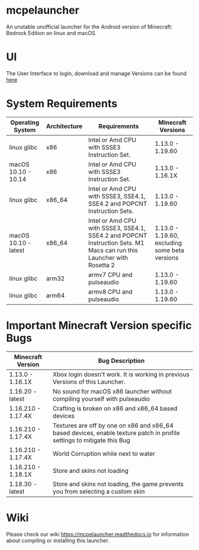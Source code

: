 # mcpelauncher

An unstable unofficial launcher for the Android version of Minecraft: Bedrock Edition on linux and macOS.

# UI

The User Interface to login, download and manage Versions can be found [here](https://github.com/minecraft-linux/mcpelauncher-ui-manifest)

# System Requirements

Operating System|Architecture|Requirements|Minecraft Versions
---|---|---|---
linux glibc|x86|Intel or Amd CPU with SSSE3 Instruction Set.|1.13.0 - 1.19.60
macOS 10.10 - 10.14|x86|Intel or Amd CPU with SSSE3 Instruction Set.|1.13.0 - 1.16.1X
linux glibc|x86_64|Intel or Amd CPU with SSSE3, SSE4.1, SSE4.2 and POPCNT Instruction Sets.|1.13.0 - 1.19.60
macOS 10.10 - latest|x86_64|Intel or Amd CPU with SSSE3, SSE4.1, SSE4.2 and POPCNT Instruction Sets. M1 Macs can run this Launcher with Rosetta 2|1.13.0 - 1.19.60, excluding some beta versions
linux glibc|arm32|armv7 CPU and pulseaudio|1.13.0 - 1.19.60
linux glibc|arm64|armv8 CPU and pulseaudio|1.13.0 - 1.19.60


# Important Minecraft Version specific Bugs

Minecraft Version|Bug Description
---|---
1.13.0 - 1.16.1X|Xbox login doesn't work. It is working in previous Versions of this Launcher.
1.16.20 - latest|No sound for macOS x86 launcher without compiling yourself with pulseaudio
1.16.210 - 1.17.4X|Crafting is broken on x86 and x86_64 based devices
1.16.210 - 1.17.4X|Textures are off by one on x86 and x86_64 based devices, enable texture patch in profile settings to mitigate this Bug
1.16.210 - 1.17.4X|World Corruption while next to water
1.16.210 - 1.18.1X|Store and skins not loading
1.18.30 - latest|Store and skins not loading, the game prevents you from selecting a custom skin

# Wiki

Please check our wiki https://mcpelauncher.readthedocs.io for information about compiling or installing this launcher.

